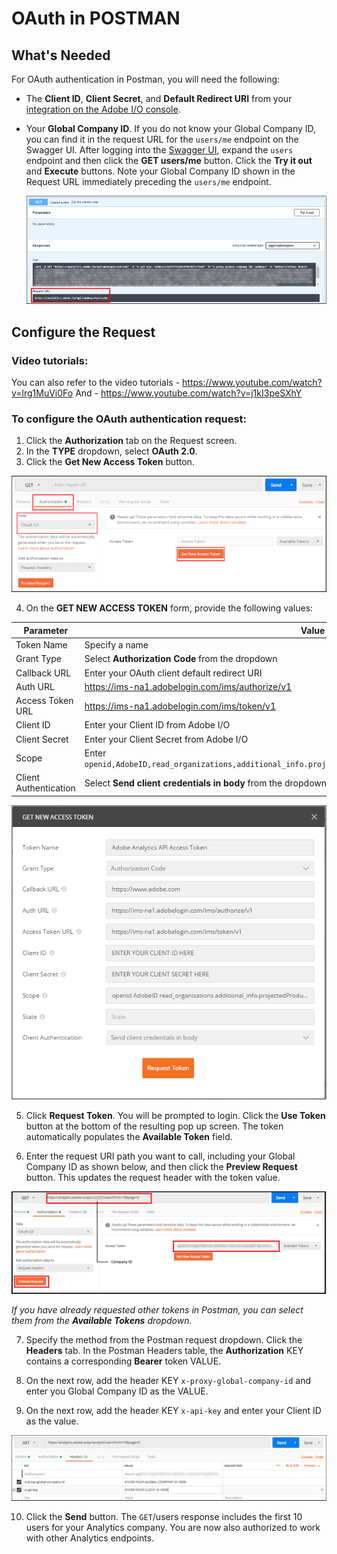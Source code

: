 # OAuth in POSTMAN

## What's Needed

For OAuth authentication in Postman, you will need the following:

* The **Client ID**, **Client Secret**, and **Default Redirect URI** from your [integration on the Adobe I/O console](create-oauth-client.md).
* Your **Global Company ID**. If you do not know your Global Company ID, you can find it in the request URL for the `users/me` endpoint on the Swagger UI. After logging into the [Swagger UI](https://adobedocs.github.io/analytics-2.0-apis), expand the `users` endpoint and then click the **GET users/me** button. Click the **Try it out** and **Execute** buttons. Note your Global Company ID shown in the Request URL immediately preceding the `users/me` endpoint.

  ![note company id](../../images/note-company-id.png)

## Configure the Request

### Video tutorials:
You can also refer to the video tutorials - https://www.youtube.com/watch?v=lrg1MuVi0Fo 
And - https://www.youtube.com/watch?v=j1kI3peSXhY


### To configure the OAuth authentication request:

1.  Click the **Authorization** tab on the Request screen.
2.  In the **TYPE** dropdown, select **OAuth 2.0**.
3.  Click the **Get New Access Token** button.

  ![configure Postman request 1](../../images/configure-Postman-request1.png)




4.  On the **GET NEW ACCESS TOKEN** form, provide the following values:

| Parameter             | Value       |
|-------------------------|-----------|
| Token Name            | Specify a name  |
| Grant Type            | Select **Authorization Code** from the dropdown |
| Callback URL          | Enter your OAuth client default redirect URI |
| Auth URL              | <https://ims-na1.adobelogin.com/ims/authorize/v1> |
| Access Token URL      | <https://ims-na1.adobelogin.com/ims/token/v1> |
| Client ID             | Enter your Client ID from Adobe I/O |
| Client Secret         | Enter your Client Secret from Adobe I/O |
| Scope                 | Enter `openid,AdobeID,read_organizations,additional_info.projectedProductContext,additional_info.job_function` |
| Client Authentication | Select **Send client credentials in body** from the dropdown |

![Postman Oauth Step 3](../../images/postman-oauth2-step3.png)

5.  Click **Request Token**. You will be prompted to login. Click the **Use Token** button at the bottom of the resulting pop up screen. The token automatically populates the **Available Token** field.

6. Enter the request URI path you want to call, including your Global Company ID as shown below, and then click the **Preview Request** button. This updates the request header with the token value.


  ![Postman Oauth Step 4](../../images/postman-oauth2-step4.png)

 *If you have already requested other tokens in Postman, you can select them from the **Available Tokens** dropdown.*


7. Specify the method from the Postman request dropdown. Click the **Headers** tab. In the Postman Headers table, the **Authorization** KEY contains a corresponding **Bearer** token VALUE.

8. On the next row, add the header KEY `x-proxy-global-company-id` and enter you Global Company ID as the VALUE.

9. On the next row, add the header KEY `x-api-key` and enter your Client ID as the value.

  ![Postman Oauth Step 5](../../images/postman-oauth2-step5.png)

10. Click the **Send** button. The `GET`/users response includes the first 10 users for your Analytics company. You are now also authorized to work with other Analytics endpoints.
